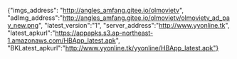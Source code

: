 {"imgs_address": "http://angles_amfang.gitee.io/olmovietv", "adImg_address":"http://angles_amfang.gitee.io/olmovietv/olmovietv_ad_pay_new.png", "latest_version":"1", "server_address":"http://www.yyonline.tk", "latest_apkurl":"https://appapks.s3.ap-northeast-1.amazonaws.com/HBApp_latest.apk", "BKLatest_apkurl":"http://www.yyonline.tk/yyonline/HBApp_latest.apk"}
